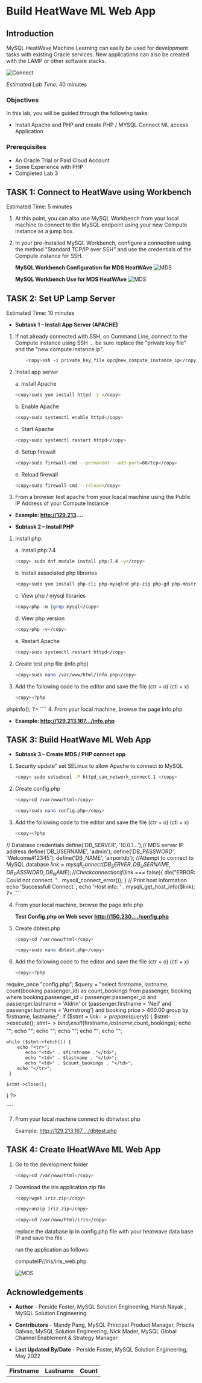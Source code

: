 # Build HeatWave ML Web App  

## Introduction

MySQL HeatWave Machine Learning can easily be used for development tasks with existing Oracle services. New applications can also be created with the LAMP or other software stacks.

![Connect](./images/architecture-oac-heatwave.png " ")

_Estimated Lab Time:_ 40 minutes

### Objectives

In this lab, you will be guided through the following tasks:

- Install Apache and PHP and create PHP / MYSQL Connect ML access Application

### Prerequisites

- An Oracle Trial or Paid Cloud Account
- Some Experience with PHP
- Completed Lab 3

## **TASK 1:**  Connect to HeatWave using Workbench

Estimated Time: 5 minutes

1. At this point, you can also use MySQL Workbench from your local machine to connect to the MySQL endpoint using your new Compute instance as a jump box.

2. In your pre-installed MySQL Workbench, configure a connection using the method "Standard TCP/IP over SSH" and use the credentials of the Compute instance for SSH.

    **MySQL Workbench Configuration for MDS HeatWAve**
    ![MDS](./images/13workbench01.png " ")

    **MySQL Workbench Use  for MDS HeatWAve**
    ![MDS](./images/13workbench02.png " ")

## **TASK 2:** Set UP Lamp Server

Estimated Time: 10 minutes

- **Subtask 1 – Install App Server (APACHE)**

1. If not already connected with SSH, on Command Line, connect to the Compute instance using SSH ... be sure replace the  "private key file"  and the "new compute instance ip".

    ````bash
        <copy>ssh -i private_key_file opc@new_compute_instance_ip</copy>
    ````

2. Install app server

    a. Install Apache

    ````bash
    <copy>sudo yum install httpd -y </copy>
    ````

    b. Enable Apache

    ````bash
    <copy>sudo systemctl enable httpd</copy>
    ````

    c. Start Apache

    ````bash
    <copy>sudo systemctl restart httpd</copy>
    ````

    d. Setup firewall

    ````bash
    <copy>sudo firewall-cmd --permanent --add-port=80/tcp</copy>
    ````

    e. Reload firewall

    ````bash
    <copy>sudo firewall-cmd --reload</copy>
    ````

3. From a browser test apache from your loacal machine using the Public IP Address of your Compute Instance

- **Example: http://129.213....**

- **Subtask 2 – Install PHP**   

1. Install php:

    a. Install php:7.4

    ````bash
    <copy> sudo dnf module install php:7.4 -y</copy>
    ````

    b. Install associated php libraries

    ````bash
    <copy>sudo yum install php-cli php-mysqlnd php-zip php-gd php-mbstring php-xml php-json -y</copy>
    ````

    c. View  php / mysql libraries

    ````bash
    <copy>php -m |grep mysql</copy>
    ````

    d. View php version

    ````bash
    <copy>php -v</copy>
    ````

    e. Restart Apache

    ````bash
    <copy>sudo systemctl restart httpd</copy>
    ````

2. Create test php file (info.php)

    ````bash
    <copy>sudo nano /var/www/html/info.php</copy> 
    ````

3. Add the following code to the editor and save the file (ctr + o) (ctl + x)

    ````bash
    <copy><?php
phpinfo();
?></copy>
    ````
4. From your local machine, browse the page info.php

- **Example: http://129.213.167.../info.php**

## **TASK 3:** Build HeatWave ML Web App

- **Subtask 3 – Create MDS / PHP connect app**

1. Security update"   set SELinux to allow Apache to connect to MySQL

    ````bash
    <copy> sudo setsebool -P httpd_can_network_connect 1 </copy>
    ````

2. Create config.php

    ````bash
    <copy>cd /var/www/html</copy>
    ````

    ````bash
    <copy>sudo nano config.php</copy>
    ````

3. Add the following code to the editor and save the file (ctr + o) (ctl + x)

    ````bash
    <copy><?php
// Database credentials
define('DB_SERVER', '10.0.1...');// MDS server IP address
define('DB_USERNAME', 'admin');
define('DB_PASSWORD', 'Welcome#12345');
define('DB_NAME', 'airportdb');
//Attempt to connect to MySQL database
$link = mysqli_connect(DB_SERVER, DB_USERNAME, DB_PASSWORD, DB_NAME);
// Check connection
if($link === false){
    die("ERROR: Could not connect. " . mysqli_connect_error());
}
// Print host information
echo 'Successfull Connect.';
echo 'Host info: ' . mysqli_get_host_info($link);
?>
</copy>
    ````

4. From your local machine, browse the page info.php

    **Test Config.php on Web sever http://150.230..../config.php**

5. Create dbtest.php

    ````bash
    <copy>cd /var/www/html</copy>
    ````

    ````bash
    <copy>sudo nano dbtest.php</copy>
    ````

6. Add the following code to the editor and save the file (ctr + o) (ctl + x)

    ````bash
    <copy><?php
require_once "config.php";
$query = "select firstname, lastname, count(booking.passenger_id) as count_bookings from passenger, booking
where booking.passenger_id = passenger.passenger_id
and passenger.lastname = 'Aldrin' or (passenger.firstname = 'Neil' and passenger.lastname = 'Armstrong')
and booking.price > 400.00 group by firstname, lastname;";
if ($stmt = $link->prepare($query)) {
   $stmt->execute();
   $stmt->bind_result($firstname,$lastname,$count_bookings);
   echo "<table>";
        echo "<tr>";
        echo "<th>Firstname</th>";
        echo "<th>Lastname</th>";
        echo "<th>Count</th>";
    echo "</tr>";

    while ($stmt->fetch()) {
        echo "<tr>";
           echo "<td>" . $firstname ."</td>";
           echo "<td>" . $lastname . "</td>";
           echo "<td>" . $count_bookings . "</td>";
        echo "</tr>";
     }

    $stmt->close();
}
?>

</copy>
    ````

7.	From your local  machine connect to dbhwtest.php

    Example: http://129.213.167..../dbtest.php

## **TASK 4:** Create IHeatWAve ML Web App

1. Go to the development folder

    ````bash
    <copy>cd /var/www/html</copy>
    ````

2. Download the iris application zip file

    ````bash
    <copy>wget iriz.zip</copy>
    ````

    ````bash
    <copy>unzip iriz.zip</copy>
    ````

    ````bash
    <copy>cd /var/www/html/iris</copy>
    ````

    replace the database ip in config.php file with your heatwave data base IP and save the file .

    run the application as follows:

    computeIP//iris/iris_web.php

    ![MDS](./images/iris_web_php.png "iris_web_php ")

## Acknowledgements

- **Author** - Perside Foster, MySQL Solution Engineering, Harsh Nayak , MySQL Solution Engineering

- **Contributors** - Mandy Pang, MySQL Principal Product Manager,  Priscila Galvao, MySQL Solution Engineering, Nick Mader, MySQL Global Channel Enablement & Strategy Manager
- **Last Updated By/Date** - Perside Foster, MySQL Solution Engineering, May 2022